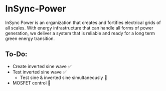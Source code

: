# InSync-Power
InSync Power is an organization that creates and fortifies electrical grids of all scales. With energy infrastructure that can handle all forms of power generation, we deliver a system that is reliable and ready for a long term green energy transition.

## To-Do:
- Create inverted sine wave ✅
- Test inverted sine wave ✅
  - Test sine & inverted sine simultaneously 🔳 
-  MOSFET control 🔳
